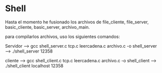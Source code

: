 # Shell

Hasta el momento he fusionado los archivos de file_cliente, file_server,
basic_cliente, basic_server, archivo_main.

para compilarlos archivos, uso los siguientes comandos:

Servidor --> gcc shell_server.c tcp.c leercadena.c archivo.c -o shell_server
         --> ./shell_server 12358 

cliente --> gcc shell_client.c tcp.c leercadena.c archivo.c -o shell_client
        --> ./shell_client localhost 12358 







